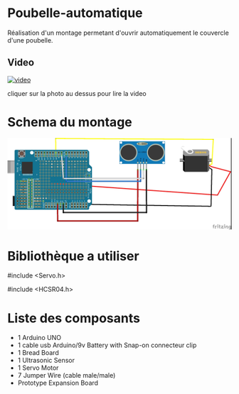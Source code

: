 # Poubelle-automatique 
 Réalisation d'un montage permetant d'ouvrir automatiquement le couvercle d'une poubelle.
 
 ## Video
 
 [![video](https://img.youtube.com/vi/Er-9FIFruSk/0.jpg)](https://www.youtube.com/watch?v=Er-9FIFruSk)

cliquer sur la photo au dessus pour lire la video


# Schema du montage
![poubelle](montage-trash.jpg)


# Bibliothèque a utiliser
#include <Servo.h>

#include <HCSR04.h>


# Liste des composants
+ 1 Arduino UNO
+ 1 cable usb Arduino/9v Battery with Snap-on connecteur clip
+ 1 Bread Board
+ 1 Ultrasonic Sensor 
+ 1 Servo Motor
+ 7 Jumper Wire (cable male/male)
+ Prototype Expansion Board 
